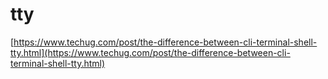 # tty

[https://www.techug.com/post/the-difference-between-cli-terminal-shell-tty.html](https://www.techug.com/post/the-difference-between-cli-terminal-shell-tty.html)
